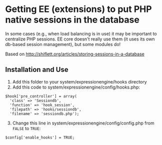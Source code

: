 # Getting EE (extensions) to put PHP native sessions in the database

In some cases (e.g., when load balancing is in use) it may be important to centralize PHP sessions.  EE core doesn't really use them (it uses its own db-based session management), but some modules do!

Based on http://shiflett.org/articles/storing-sessions-in-a-database

## Installation and Use

1. Add this folder to your system/expressionengine/hooks directory
2. Add this code to system/expressionengine/config/hooks.php:

```
$hook['pre_controller'] = array(
  'class' => 'Sessiondb',
  'function' => 'hook_session',
  'filepath' => 'hooks/sessiondb',
  'filename' => 'sessiondb.php');
```
3. Change this line in system/expressionengine/config/config.php from `FALSE` to `TRUE`:
```
$config['enable_hooks'] = TRUE;
```
